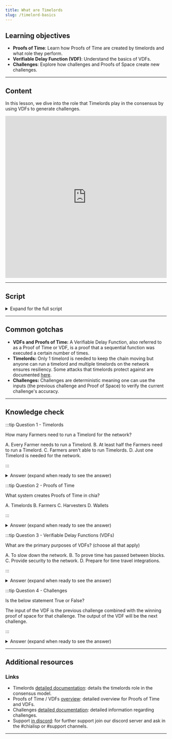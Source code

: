 ```yaml
---
title: What are Timelords
slug: /timelord-basics
---
```


## Learning objectives
- **Proofs of Time**: Learn how Proofs of Time are created by timelords and what role they perform.
- **Verifiable Delay Function (VDF)**: Understand the basics of VDFs.
- **Challenges**: Explore how challenges and Proofs of Space create new challenges.

---

## Content
In this lesson, we dive into the role that Timelords play in the consensus by using VDFs to generate challenges.

<div class="videoWrapper">
<iframe width="100%" height="504" src="https://www.youtube.com/embed/zFQskQASUFM" frameborder="0" allowfullscreen="allowfullscreen"></iframe>
</div>

---

## Script
<details>

<summary> Expand for the full script </summary>

00:00  
To keep the blockchain consistent, we need to have a way to make sure that the blocks being added contain transactions that occur after the previous block. 

00:15
In many consensus methods, this is a basic assumption as the work required to determine who can author a block takes an amount of time. With Proof of Space, there is no work to be done at block-time, so we need another way of making sure that time has passed.

00:30
The Timelord is a program that broadcasts a proof of time to the network using a Verifiable Delay Function to prove that time has passed since the last challenge, and then to generate a new challenge to distribute to the Farmers. This challenge is what determines the winner of the current block.

00:45
The VDF is verifiable, meaning that although it takes a certain amount of time and effort to compute a result, that result can be easily verified without having to do the computation again. 

01:00
It is also deterministic, so any computation made with the same inputs will result in the same output.

The input of the VDF is the previous challenge combined with the winning proof of space for that challenge. The output of the VDF will be the next challenge.

01:15
While at least one Timelord is required for the blockchain to function, anyone can run a Timelord and having multiple instances ensures that the network will remain resilient. The nature of the VDF also ensures that every instance of a Timelord will generate the same result given the same inputs.

01:30
</details>

---

## Common gotchas

- **VDFs and Proofs of Time:** A Verifiable Delay Function, also referred to as a Proof of Time or VDF, is a proof that a sequential function was executed a certain number of times.  
- **Timelords:** Only 1 timelord is needed to keep the chain moving but anyone can run a timelord and multiple timelords on the network ensures resiliency. Some attacks that timelords protect against are documented [here](https://docs.chia.net/consensus-attacks#faster-timelord).  
- **Challenges:** Challenges are deterministic meaning one can use the inputs (the previous challenge and Proof of Space) to verify the current challenge's accuracy.  

---

## Knowledge check

:::tip Question 1 - Timelords

How many Farmers need to run a Timelord for the network?

A. Every Farmer needs to run a Timelord.
B. At least half the Farmers need to run a Timelord.
C. Farmers aren't able to run Timelords.
D. Just one Timelord is needed for the network.

:::

<details>

<summary> Answer (expand when ready to see the answer)  </summary>

D. Just one Timelord is needed for the network.

</details>

:::tip Question 2 - Proofs of Time

What system creates Proofs of Time in chia?

A. Timelords
B. Farmers
C. Harvesters
D. Wallets

:::

<details>

<summary> Answer (expand when ready to see the answer)  </summary>

A. Timelords

</details>

:::tip Question 3 - Verifiable Delay Functions (VDFs)

What are the primary purposes of VDFs? (choose all that apply)

A. To slow down the network.
B. To prove time has passed between blocks.
C. Provide security to the network.
D. Prepare for time travel integrations.

:::

<details>

<summary> Answer (expand when ready to see the answer) </summary>

B. To prove time has passed between blocks.
C. Provide security to the network.

</details>

:::tip Question 4 - Challenges

Is the below statement True or False?

The input of the VDF is the previous challenge combined with the winning proof of space for that challenge. The output of the VDF will be the next challenge.  

:::

<details>

<summary> Answer (expand when ready to see the answer) </summary>

True

</details>

---

## Additional resources

### Links

- Timelords [detailed documentation](https://docs.chia.net/timelord-algorithm/): details the timelords role in the consensus model.  
- Proofs of Time / VDFs [overview](https://docs.chia.net/proof-of-time/): detailed overview for Proofs of Time and VDFs.  
- Challenges [detailed documentation](https://docs.chia.net/consensus-challenges/): detailed information regarding challenges.  
- Support [in discord](https://discord.gg/chia): for further support join our discord server and ask in the #chialisp or #support channels.  

--- 
